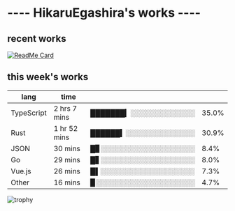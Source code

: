 # ---- HikaruEgashira's works ----

## recent works

[![ReadMe Card](https://github-readme-stats.vercel.app/api/pin/?username=twin-te&repo=twinte-front)](https://github.com/twin-te/twinte-front)

## this week's works

| lang        | time           |                       |        |
| ----------- | -------------- | --------------------- | ------ |
| TypeScript  | 2 hrs 7 mins   | ███████▎░░░░░░░░░░░░░ |  35.0% |
| Rust        | 1 hr 52 mins   | ██████▍░░░░░░░░░░░░░░ |  30.9% |
| JSON        | 30 mins        | █▊░░░░░░░░░░░░░░░░░░░ |   8.4% |
| Go          | 29 mins        | █▋░░░░░░░░░░░░░░░░░░░ |   8.0% |
| Vue.js      | 26 mins        | █▌░░░░░░░░░░░░░░░░░░░ |   7.3% |
| Other       | 16 mins        | ▉░░░░░░░░░░░░░░░░░░░░ |   4.7% |

![trophy](https://github-profile-trophy.vercel.app/?username=HikaruEgashira&theme=onedark)
